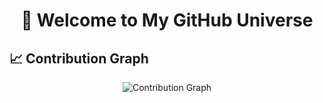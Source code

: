 # <div align="center">👋 Welcome to My GitHub Universe</div>


## 📈 Contribution Graph

<div align="center">
  
  <img src="https://github-readme-activity-graph.vercel.app/graph?username=Avinash9997&theme=tokyo-night&hide_border=true&area=true" alt="Contribution Graph" />
  
</div>






